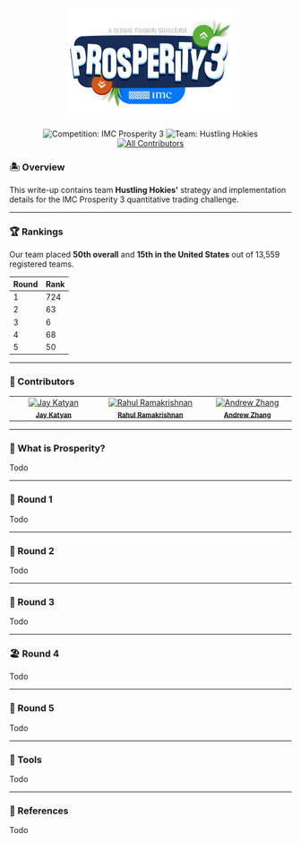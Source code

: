 <p align="center">
  <a href="https://prosperity.imc.com/">
    <img src="logo.webp" alt="Team Logo" width="300"/>
  </a>
</p>

<p align="center">
  <img src="https://img.shields.io/badge/Competition-IMC%20Prosperity%203-blue.svg?style=flat-square" alt="Competition: IMC Prosperity 3" />
  <img src="https://img.shields.io/badge/Team-Hustling%20Hokies-green.svg?style=flat-square" alt="Team: Hustling Hokies" />
  <a href="#contributors"><img src="https://img.shields.io/badge/Contributors-3-orange.svg?style=flat-square" alt="All Contributors" /></a>
</p>

### 🏝️ Overview

This write-up contains team **Hustling Hokies'** strategy and implementation details for the IMC Prosperity 3 quantitative trading challenge. 

---

### 🏆 Rankings

Our team placed **50th overall** and **15th in the United States** out of 13,559 registered teams.

| Round | Rank  |
|-------|-------|
| 1     | 724   |
| 2     | 63    |
| 3     | 6     |
| 4     | 68    |
| 5     | 50    |


---

### 🤗 Contributors

<table border="0" cellpadding="0" cellspacing="0">
  <tr>
    <!-- Jay Katyan -->
    <td align="center" valign="top" width="150">
      <a href="https://github.com/jkatyan">
        <img src="https://avatars.githubusercontent.com/u/33378744?v=4&s=100"
             width="100px" alt="Jay Katyan"/>
      </a><br/>
      <sub><b><a href="https://www.linkedin.com/in/jkatyan">Jay Katyan</a></b></sub>
    </td>
    <!-- Rahul Ramakrishnan -->
    <td align="center" valign="top" width="180">
      <a href="https://github.com/rahul-ramakrishnan10062003">
        <img src="https://avatars.githubusercontent.com/u/80089440?v=4&s=100"
             width="100px" alt="Rahul Ramakrishnan"/>
      </a><br/>
      <sub><b><a href="https://www.linkedin.com/in/rahul-ramakrishnan10062003/">Rahul Ramakrishnan</a></b></sub>
    </td>
    <!-- Andrew Zhang -->
    <td align="center" valign="top" width="150">
      <a href="https://github.com/andrew-zhang-8985a2120">
        <img src="https://avatars.githubusercontent.com/u/43453481?v=4&s=100"
             width="100px" alt="Andrew Zhang"/>
      </a><br/>
      <sub><b><a href="https://www.linkedin.com/in/andrew-zhang-8985a2120/">Andrew Zhang</a></b></sub>
    </td>
  </tr>
</table>

---

### 🐚 What is Prosperity?

Todo

---

### 🦑 Round 1

Todo

---

### 🥐 Round 2

Todo

---

### 🌋 Round 3

Todo

---

### 🏖️ Round 4

Todo

---

### 👀 Round 5

Todo

---

### 🔨 Tools

Todo

---

### 👥 References

Todo
